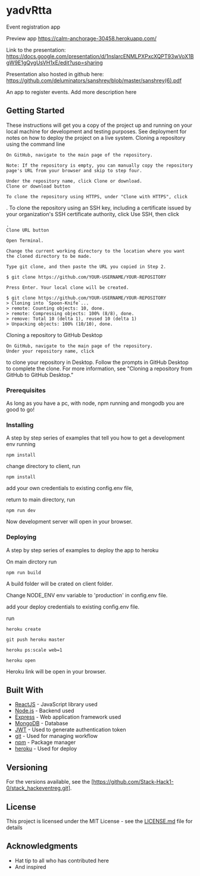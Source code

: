 # yadvRtta

Event registration app

Preview app https://calm-anchorage-30458.herokuapp.com/

Link to the presentation: https://docs.google.com/presentation/d/1nslarcENMLPXPxcXQPT93wVoX1BgW9E1gQygUsVH1xE/edit?usp=sharing

Presentation also hosted in github here: https://github.com/deluminators/sanshrey/blob/master/sanshrey(6).pdf

An app to register events. Add more description here

## Getting Started

These instructions will get you a copy of the project up and running on your local machine for development and testing purposes. See deployment for notes on how to deploy the project on a live system.
Cloning a repository using the command line

    On GitHub, navigate to the main page of the repository.

    Note: If the repository is empty, you can manually copy the repository page's URL from your browser and skip to step four.

    Under the repository name, click Clone or download.
    Clone or download button

    To clone the repository using HTTPS, under "Clone with HTTPS", click 

. To clone the repository using an SSH key, including a certificate issued by your organization's SSH certificate authority, click Use SSH, then click

    .
    Clone URL button

    Open Terminal.

    Change the current working directory to the location where you want the cloned directory to be made.

    Type git clone, and then paste the URL you copied in Step 2.

    $ git clone https://github.com/YOUR-USERNAME/YOUR-REPOSITORY

    Press Enter. Your local clone will be created.

    $ git clone https://github.com/YOUR-USERNAME/YOUR-REPOSITORY
    > Cloning into `Spoon-Knife`...
    > remote: Counting objects: 10, done.
    > remote: Compressing objects: 100% (8/8), done.
    > remove: Total 10 (delta 1), reused 10 (delta 1)
    > Unpacking objects: 100% (10/10), done.

Cloning a repository to GitHub Desktop

    On GitHub, navigate to the main page of the repository.
    Under your repository name, click 

to clone your repository in Desktop. Follow the prompts in GitHub Desktop to complete the clone. For more information, see "Cloning a repository from GitHub to GitHub Desktop."


### Prerequisites

As long as you have a pc, with node, npm running and mongodb you are good to go!

### Installing

A step by step series of examples that tell you how to get a development env running

```
npm install
```

change directory to client, run

```
npm install
```
add your own credentials to existing config.env file,

return to main directory, run

```
npm run dev
```
Now development server will open in your browser.

### Deploying

A step by step series of examples to deploy the app to heroku

On main dirctory run
```
npm run build
```
A build folder will be crated on client folder.

Change NODE_ENV env variable to 'production' in config.env file.

add your deploy credentials to existing config.env file.

run

```
heroku create
```
```
git push heroku master
```
```
heroku ps:scale web=1
```
```
heroku open
```
Heroku link will be open in your browser.

## Built With

* [ReactJS](https://reactjs.org/docs/getting-started.html) - JavaScript library used
* [Node.js](https://nodejs.org/en/docs/) - Backend used
* [Express](https://expressjs.com/en/4x/api.html) - Web application framework used
* [MongoDB](https://docs.mongodb.com/) - Database
* [JWT](https://jwt.io/introduction/) - Used to generate authentication token
* [git](https://guides.github.com/) - Used for managing workflow
* [npm](https://docs.npmjs.com/) - Package manager
* [heroku](https://devcenter.heroku.com/articles/getting-started-with-nodejs) - Used for deploy

## Versioning

For the versions available, see the [https://github.com/Stack-Hack1-0/stack_hackeventreg.git]. 


## License

This project is licensed under the MIT License - see the [LICENSE.md](LICENSE.md) file for details

## Acknowledgments

* Hat tip to all who has contributed here
* And inspired 
